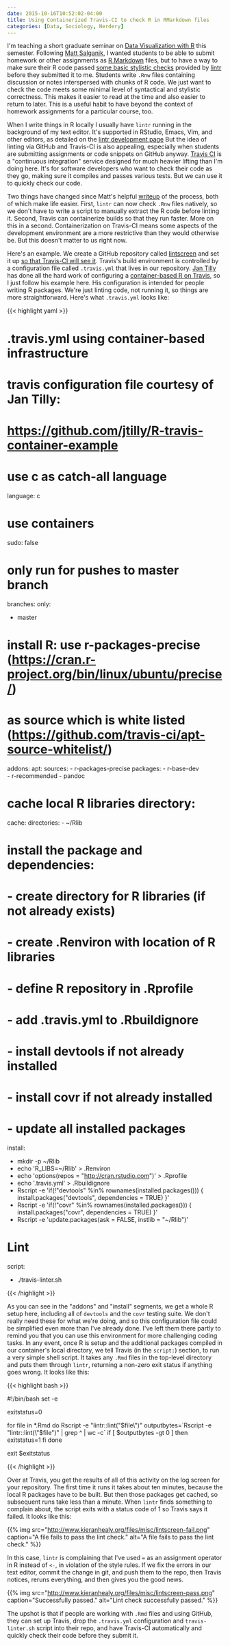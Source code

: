 ```yaml
---
date: 2015-10-16T10:52:02-04:00
title: Using Containerized Travis-CI to check R in RMarkdown files
categories: [Data, Sociology, Nerdery]
---
```


I'm teaching a short graduate seminar on [Data Visualization with R](http://socviz.github.io/soc880/) this semester. Following [Matt Salganik](https://msalganik.wordpress.com/2015/06/09/rapid-feedback-on-code-with-lintr/), I wanted students to be able to submit homework or other assignments as [R Markdown](http://rmarkdown.rstudio.com) files, but to have a way to make sure their R code passed [some basic stylistic checks](http://en.wikipedia.org/wiki/Lint_%28software%29) provided by [lintr](https://github.com/jimhester/lintr) before they submitted it to me. Students write `.Rnw` files containing discussion or notes interspersed with chunks of R code. We just want to check the code meets some minimal level of syntactical and stylistic correctness. This makes it easier to read at the time and also easier to return to later. This is a useful habit to have beyond the context of homework assignments for a particular course, too.

When I write things in R locally I usually have `lintr` running in the background of my text editor. It's supported in RStudio, Emacs, Vim, and other editors, as detailed on the [lintr development page](https://github.com/jimhester/lintr) But the idea of linting via GitHub and Travis-CI is also appealing, especially when students are submitting assignments or code snippets on GitHub anyway. [Travis CI](https://travis-ci.org/) is a "continuous integration" service designed for much heavier lifting than I'm doing here. It's for software developers who want to check their code as they go, making sure it compiles and passes various tests. But we can use it to quickly check our code.

Two things have changed since Matt's helpful  [writeup](https://msalganik.wordpress.com/2015/06/09/rapid-feedback-on-code-with-lintr/) of the process, both of which make life easier. First, `lintr` can now check `.Rnw` files natively, so we don't have to write a script to manually extract the R code before linting it. Second, Travis can containerize builds so that they run faster. More on this in a second. Containerization on Travis-CI means some aspects of the development environment are a more restrictive than they would otherwise be. But this doesn't matter to us right now.

Here's an example. We create a GitHub repository called [lintscreen](https://github.com/kjhealy/lintscreen) and set it up [so that Travis-CI will see it](https://travis-ci.org/getting_started). Travis's build environment is controlled by a configuration file called `.travis.yml` that lives in our repository. [Jan Tilly](http://jtilly.io/) has done all the hard work of configuring a [container-based R on Travis](https://github.com/jtilly/R-travis-container-example), so I just follow his example here. His configuration is intended for people writing R packages. We're just linting code, not running it, so things are more straightforward. Here's what `.travis.yml` looks like:

{{< highlight yaml >}}

# .travis.yml using container-based infrastructure
# travis configuration file courtesy of Jan Tilly:
# https://github.com/jtilly/R-travis-container-example

# use c as catch-all language
language: c

# use containers
sudo: false

# only run for pushes to master branch
branches:
  only:
   - master

# install R: use r-packages-precise (https://cran.r-project.org/bin/linux/ubuntu/precise/) 
# as source which is white listed (https://github.com/travis-ci/apt-source-whitelist/)
addons:
  apt:
    sources:
    - r-packages-precise
    packages:
    - r-base-dev	
    - r-recommended
    - pandoc

# cache local R libraries directory:
cache:
  directories:
    - ~/Rlib

# install the package and dependencies:
# - create directory for R libraries (if not already exists)
# - create .Renviron with location of R libraries
# - define R repository in .Rprofile
# - add .travis.yml to .Rbuildignore
# - install devtools if not already installed
# - install covr if not already installed
# - update all installed packages

install:
  - mkdir -p ~/Rlib
  - echo 'R_LIBS=~/Rlib' > .Renviron
  - echo 'options(repos = "http://cran.rstudio.com")' > .Rprofile
  - echo '.travis.yml' > .Rbuildignore
  - Rscript -e 'if(!"devtools" %in% rownames(installed.packages())) { install.packages("devtools", dependencies = TRUE) }'
  - Rscript -e 'if(!"covr" %in% rownames(installed.packages())) { install.packages("covr", dependencies = TRUE) }'
  - Rscript -e 'update.packages(ask = FALSE, instlib = "~/Rlib")'


# Lint
script:
  - ./travis-linter.sh

{{< /highlight >}}

As you can see in the "addons" and "install" segments, we get a whole R setup here, including all of `devtools` and the `covr` testing suite. We don't really need these for what we're doing, and so this configuration file could be simplified even more than I've already done. I've left them there partly to remind you that you can use this environment for more challenging coding tasks. In any event, once R is setup and the additional packages compiled in our container's local directory, we tell Travis (in the `script:`) section, to run a very simple shell script. It takes any `.Rmd` files in the top-level directory and puts them through `lintr`, returning a non-zero exit status if anything goes wrong. It looks like this:

{{< highlight bash >}}

#!/bin/bash
set -e

exitstatus=0

for file in *.Rmd
do
    Rscript -e "lintr::lint(\"$file\")"
    outputbytes=`Rscript -e "lintr::lint(\"$file\")" | grep ^ | wc -c`
    if [ $outputbytes -gt 0 ]
    then
        exitstatus=1
    fi
done

exit $exitstatus

{{< /highlight >}}

Over at Travis, you get the results of all of this activity on the log screen for your repository. The first time it runs it takes about ten minutes, because the local R packages have to be built. But then those packages get cached, so subsequent runs take less than a minute. When `lintr` finds something to complain about, the script exits with a status code of 1 so Travis says it failed. It looks like this:

{{% img src="http://www.kieranhealy.org/files/misc/lintscreen-fail.png" caption="A file fails to pass the lint check." alt="A file fails to pass the lint check." %}}

In this case, `lintr` is complaining that I've used `=` as an assignment operator in R instead of `<-`, in violation of the style rules. If we fix the errors in our text editor, commit the change in git, and push them to the repo, then Travis notices, reruns everything, and then gives you the good news.

{{% img src="http://www.kieranhealy.org/files/misc/lintscreen-pass.png" caption="Successfully passed." alt="Lint check successfully passed." %}}

The upshot is that if people are working with `.Rmd` files and using GitHub, they can set up Travis, drop the `.travis.yml` configuration and `travis-linter.sh` script into their repo,  and have Travis-CI automatically and quickly check their code before they submit it.
